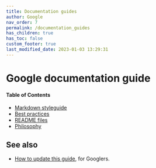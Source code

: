 ```yaml
---
title: Documentation guides
author: Google
nav_order: 7
permalink: /documentation_guides
has_children: true
has_toc: false
custom_footer: true
last_modified_date: 2023-01-03 13:29:31
---
```

# Google documentation guide
#### Table of Contents
* [Markdown styleguide](style.md)
* [Best practices](best_practices.md)
* [README files](READMEs.md)
* [Philosophy](philosophy.md)

## See also

* [How to update this guide](https://goto.google.com/doc-guide), for Googlers.
